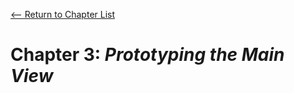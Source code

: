 [<-- Return to Chapter List](https://github.com/quinn-brittain/csc-416-apps/)
# Chapter 3: *Prototyping the Main View*
